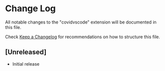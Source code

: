 # Change Log

All notable changes to the "covidvscode" extension will be documented in this file.

Check [Keep a Changelog](http://keepachangelog.com/) for recommendations on how to structure this file.

## [Unreleased]

- Initial release